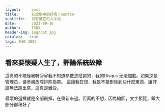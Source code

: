 ```yaml
---
layout:     post
title:      有想像中的好嗎？Gentoo 
subtitle:   對習慣它的人來說 
date:       2023-09-16
author:     TQGX
header-img: img/cat.jpg
catalog:   true
tags: 系統 2023
---
```


## 看來要懷疑人生了，~~評論系統故障~~

這真的不能怪我呀＠＠我不知道參數怎麼調的，我的Disqus 无法加载。如果您是管理员，请参阅故障排除指南。
這讓我在想，我是不是刪除到些什麼東西，讓評論無法跑出來，這真是難受。

最壞的選擇就是全部刪掉，在重新來過。但真的不想，因為縮圖，文字預覽，跟大部分都稿好了
